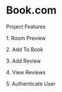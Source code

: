 # Book.com

Project Features <br />
<div className="ml-5">
    <p>1. Room Preview</p>
    <p>2. Add To Book</p>
    <p>3. Add Review</p>
    <p>4. View Reviews</p>
    <p>5. Authenticate User</p>
</div>
